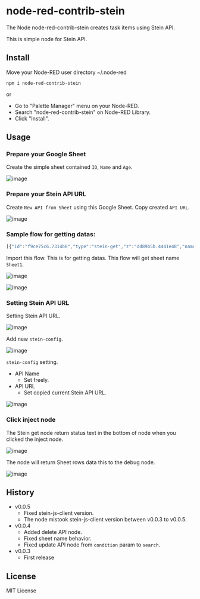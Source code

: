 # node-red-contrib-stein

The Node node-red-contrib-stein creates task items using Stein API.

This is simple node for Stein API.

## Install

Move your Node-RED user directory ~/.node-red

```
npm i node-red-contrib-stein
```

or

* Go to "Palette Manager" menu on your Node-RED.
* Search "node-red-contrib-stein" on Node-RED Library.
* Click "Install".

## Usage

### Prepare your Google Sheet

Create the simple sheet contained `ID`, `Name` and `Age`.

![image](https://i.gyazo.com/14d1f0db881f862139f76c1370f2011e.png)

### Prepare your Stein API URL

Create `New API from Sheet` using this Google Sheet. Copy created `API URL`.

![image](https://i.gyazo.com/69ecee83527b35f1515b31928677168a.png)

### Sample flow for getting datas:

```js
[{"id":"f9ce75c6.7314b8","type":"stein-get","z":"dd89b5b.4441e48","name":"","sheet":"Sheet1","apiurl":"","x":460,"y":120,"wires":[["e2e89214.1c0c5"]]},{"id":"12d9e829.970328","type":"inject","z":"dd89b5b.4441e48","name":"","props":[{"p":"payload"},{"p":"topic","vt":"str"}],"repeat":"","crontab":"","once":false,"onceDelay":0.1,"topic":"","payload":"","payloadType":"date","x":260,"y":120,"wires":[["f9ce75c6.7314b8"]]},{"id":"e2e89214.1c0c5","type":"debug","z":"dd89b5b.4441e48","name":"","active":true,"tosidebar":true,"console":false,"tostatus":false,"complete":"false","statusVal":"","statusType":"auto","x":650,"y":120,"wires":[]},{"id":"cd36427a.414a8","type":"comment","z":"dd89b5b.4441e48","name":"Get","info":"","x":210,"y":80,"wires":[]}]
```

Import this flow. This is for getting datas. This flow will get sheet name `Sheet1`.

![image](https://i.gyazo.com/87f72364e04d9ec6ffd9f5ffd88bfbce.png)

![image](https://i.gyazo.com/1d6c9848d341c78d38708d49821bae7d.png)

### Setting Stein API URL

Setting Stein API URL.

![image](https://i.gyazo.com/10330a39c468e6becb5aeeebbd1d7f17.png)

Add new `stein-config`.

![image](https://i.gyazo.com/f9a8e03e1492e2f21f0ace5b08463cd2.png)

`stein-config` setting.

* API Name
  * Set freely.
* API URL
  * Set copied current Stein API URL.

![image](https://i.gyazo.com/cd0a3e9405c46f0cbecdf2cd1156ce92.png)

### Click inject node

The Stein get node return status text in the bottom of node when you clicked the inject node.

![image](https://i.gyazo.com/6a354bbc0d5ea9ed44e05a8ca66cee28.png)

The node will return Sheet rows data this to the debug node.

![image](https://i.gyazo.com/85b70ea66cc52a3d7ad8bdd851a15371.png)

## History

* v0.0.5
  * Fixed stein-js-client version.
  * The node mistook stein-js-client version between v0.0.3 to v0.0.5. 
* v0.0.4
  * Added delete API node.
  * Fixed sheet name behavior.
  * Fixed update API node from `condition` param to `search`.
* v0.0.3
  * First release

## License

MIT License